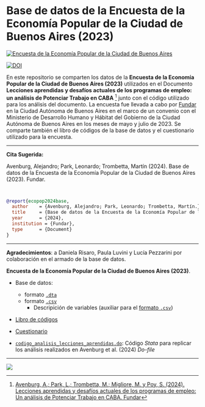 # Base de datos de la Encuesta de la Economía Popular de la Ciudad de Buenos Aires (2023)


[![Encuesta de la Economía Popular de la Ciudad de Buenos Aires](https://fund.ar/wp-content/uploads/2023/07/EconomiaPopular-JuliAlvarez-RGB.jpg)](https://fund.ar/publicacion/lecciones-aprendidas-y-desafios-actuales-de-los-programas-de-empleo-un-analisis-de-potenciar-trabajo-en-caba/)

[![DOI](https://zenodo.org/badge/833154715.svg)](https://zenodo.org/doi/10.5281/zenodo.12827870)



En este repositorio se comparten los datos de la **Encuesta de la Economía Popular de la Ciudad de Buenos Aires (2023)** utilizados en el Documento **Lecciones aprendidas y desafíos actuales de los programas de empleo: un análisis de Potenciar Trabajo en CABA** [^1] junto con el código utilizado para los análisis del documento. La encuesta fue llevada a cabo por [Fundar](https://fund.ar/) en la Ciudad Autónoma de Buenos Aires en el marco de un convenio con el Ministerio de Desarrollo Humano y Hábitat del Gobierno de la Ciudad Autónoma de Buenos Aires en los meses de mayo y julio de 2023. Se comparte también el libro de códigos de la base de datos y el cuestionario utilizado para la encuesta.
 

[^1]: [Avenburg, A.; Park, L.; Trombetta, M.; Migliore, M. y Poy, S. (2024). Lecciones aprendidas y desafíos
actuales de los programas de empleo: Un análisis de Potenciar Trabajo en CABA. Fundar](https://fund.ar/publicacion/lecciones-aprendidas-y-desafios-actuales-de-los-programas-de-empleo-un-analisis-de-potenciar-trabajo-en-caba/)

---
**Cita Sugerida:** 

Avenburg, Alejandro; Park, Leonardo; Trombetta, Martín (2024). Base de datos de la Encuesta de la Economía Popular de la Ciudad de Buenos Aires (2023). Fundar.

```bibtex


@report{ecopop2024base,
  author    = {Avenburg, Alejandro; Park, Leonardo; Trombetta, Martín.},
  title     = {Base de datos de la Encuesta de la Economía Popular de la Ciudad de Buenos Aires (2023)},
  year      = {2024},
  institution = {Fundar},
  type      = {Document}
}

```
---

**Agradecimientos**:  a Daniela Risaro, Paula Luvini y Lucía Pezzarini por colaboración en el armado de la base de datos.


**Encuesta de la Economía Popular de la Ciudad de Buenos Aires (2023)**.

- Base de datos: 
  - formato [`.dta`](https://raw.githubusercontent.com/datos-Fundar/encuesta-economia-popular/main/ecopop.dta) 
  - formato [`.csv`](https://raw.githubusercontent.com/datos-Fundar/encuesta-economia-popular/main/ecopop.csv)
    - Descripición de variables (auxiliar para el [formato `.csv`](https://github.com/datos-Fundar/encuesta-economia-popular/blob/main/ecopop_vars.csv))   

- [Libro de códigos](https://github.com/datos-Fundar/encuesta-economia-popular/blob/main/Eco_Pop_Libro-Codigo.pdf)
  

- [Cuestionario](https://github.com/datos-Fundar/encuesta-economia-popular/blob/main/Eco_Pop_Cuestionario.pdf)

- [`codigo_analisis_lecciones_aprendidas.do`](https://github.com/datos-Fundar/encuesta-economia-popular/blob/main/codigo_analisis_lecciones_aprendidas.do): Código _Stata_ para replicar los análisis realizados en Avenburg et al. (2024) _Do-file_

---

<a href="https://fund.ar">
  <picture>
    <source media="(prefers-color-scheme: dark)" srcset="https://github.com/datos-Fundar/fundartools/assets/86327859/6ef27bf9-141f-4537-9d78-e16b80196959">
    <source media="(prefers-color-scheme: light)" srcset="https://github.com/datos-Fundar/fundartools/assets/86327859/aa8e7c72-4fad-403a-a8b9-739724b4c533">
    <img src="fund.ar"></img>
  </picture>
</a>

